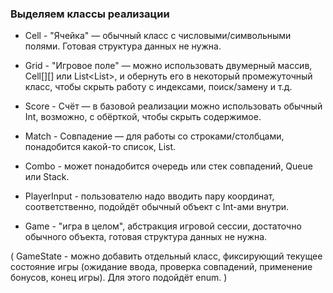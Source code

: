 ### Выделяем классы реализации
- Cell - "Ячейка" — обычный класс с числовыми/символьными полями. Готовая структура данных не нужна.

- Grid - "Игровое поле" — можно использовать двумерный массив, Cell[][] или List<List<Cell>>, и обернуть его в некоторый промежуточный класс,
  чтобы скрыть работу с индексами, поиск/замену и т.д. 
 
- Score - Счёт — в базовой реализации можно использовать обычный Int, возможно, с обёрткой, чтобы скрыть содержимое.

- Match - Совпадение — для работы со строками/столбцами, понадобится какой-то список, List<Cell>.

- Combo - может понадобится очередь или стек совпадений, Queue<Match> или Stack<Match>.

- PlayerInput - пользователю надо вводить пару координат, соответственно, подойдёт обычный объект с Int-ами внутри.

- Game - "игра в целом", абстракция игровой сессии, достаточно обычного объекта, готовая структура данных не нужна.

( GameState - можно добавить отдельный класс, фиксирующий текущее состояние игры (ожидание ввода, проверка совпадений, применение бонусов, конец игры).
Для этого подойдёт enum. )
